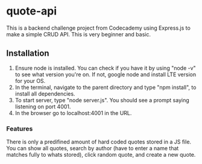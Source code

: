 # quote-api
This is a backend challenge project from Codecademy using Express.js to make a simple CRUD API.  This is very beginner and basic.

## Installation
1) Ensure node is installed. You can check if you have it by using "node -v" to see what version you're on. If not, google node and install LTE version for your OS.
2) In the terminal, navigate to the parent directory and type "npm install", to install all dependencies.
3) To start server, type "node server.js". You should see a prompt saying listening on port 4001.
4) In the browser go to localhost:4001 in the URL.

### Features
There is only a predifined amount of hard coded quotes stored in a JS file. You can show all quotes, search by author (have to enter a name that matches fully to whats stored), click random quote, and create a new quote.
